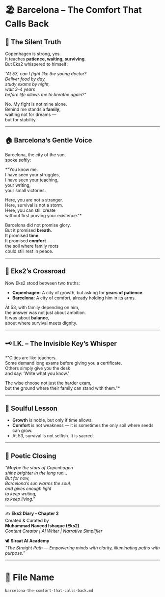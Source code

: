 # 🏖️ Barcelona – The Comfort That Calls Back  

## 🌙 The Silent Truth  
Copenhagen is strong, yes.  
It teaches **patience, waiting, surviving**.  
But Eks2 whispered to himself:  

*"At 53, can I fight like the young doctor?  
Deliver food by day,  
study exams by night,  
wait 3–4 years  
before life allows me to breathe again?"*  

No. My fight is not mine alone.  
Behind me stands a **family**,  
waiting not for dreams —  
but for stability.  

---

## 🏠 Barcelona’s Gentle Voice  
Barcelona, the city of the sun,  
spoke softly:  

*"You know me.  
I have seen your struggles,  
I have seen your teaching,  
your writing,  
your small victories.  

Here, you are not a stranger.  
Here, survival is not a storm.  
Here, you can still create  
without first proving your existence."*  

Barcelona did not promise glory.  
But it promised **breath**.  
It promised **time**.  
It promised **comfort** —  
the soil where family roots  
could still rest in peace.  

---

## 🧭 Eks2’s Crossroad  
Now Eks2 stood between two truths:  

- **Copenhagen:** A city of growth, but asking for **years of patience**.  
- **Barcelona:** A city of comfort, already holding him in its arms.  

At 53, with family depending on him,  
the answer was not just about ambition.  
It was about **balance**,  
about where survival meets dignity.  

---

## 🗝️ I.K. – The Invisible Key’s Whisper  
*"Cities are like teachers.  
Some demand long exams before giving you a certificate.  
Others simply give you the desk  
and say: ‘Write what you know.’  

The wise choose not just the harder exam,  
but the ground where their family can stand with them."*  

---

## 🌟 Soulful Lesson  
- **Growth** is noble, but only if time allows.  
- **Comfort** is not weakness — it is sometimes the only soil where seeds can grow.  
- At 53, survival is not selfish. It is sacred.  

---

## 🌌 Poetic Closing  
*"Maybe the stars of Copenhagen  
shine brighter in the long run…  
But for now,  
Barcelona’s sun warms the soul,  
and gives enough light  
to keep writing,  
to keep living."*  

---

✍️ **Eks2 Diary – Chapter 2**  
Created & Curated by  
**Muhammad Naveed Ishaque (Eks2)**  
*Content Creator | AI Writer | Narrative Simplifier*  

🕊️ **Siraat AI Academy**  
*"The Straight Path — Empowering minds with clarity, illuminating paths with purpose."*  

---

# 📂 File Name  
`barcelona-the-comfort-that-calls-back.md`
